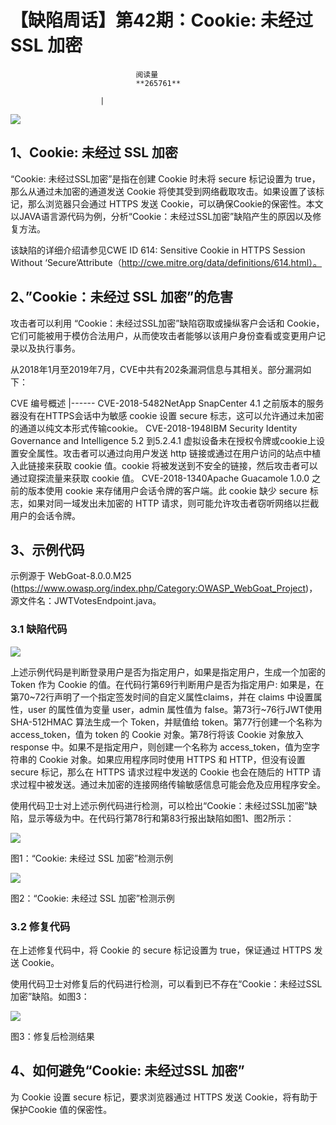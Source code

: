 
# 【缺陷周话】第42期：Cookie: 未经过 SSL 加密


                                阅读量   
                                **265761**
                            
                        |
                        
                                                                                    



[![](https://p4.ssl.qhimg.com/t01649690fcb193fd32.jpg)](https://p4.ssl.qhimg.com/t01649690fcb193fd32.jpg)

## 1、Cookie: 未经过 SSL 加密

“Cookie: 未经过SSL加密”是指在创建 Cookie 时未将 secure 标记设置为 true，那么从通过未加密的通道发送 Cookie 将使其受到网络截取攻击。如果设置了该标记，那么浏览器只会通过 HTTPS 发送 Cookie，可以确保Cookie的保密性。本文以JAVA语言源代码为例，分析“Cookie：未经过SSL加密”缺陷产生的原因以及修复方法。

该缺陷的详细介绍请参见CWE ID 614: Sensitive Cookie in HTTPS Session Without ‘Secure’Attribute（http://cwe.mitre.org/data/definitions/614.html）。



## 2、”Cookie：未经过 SSL 加密”的危害

攻击者可以利用 “Cookie：未经过SSL加密”缺陷窃取或操纵客户会话和 Cookie，它们可能被用于模仿合法用户，从而使攻击者能够以该用户身份查看或变更用户记录以及执行事务。

从2018年1月至2019年7月，CVE中共有202条漏洞信息与其相关。部分漏洞如下：

<th width="154">CVE 编号</th><th width="398">概述</th>
|------
<td width="146">CVE-2018-5482</td><td width="397">NetApp SnapCenter 4.1 之前版本的服务器没有在HTTPS会话中为敏感 cookie 设置 secure 标志，这可以允许通过未加密的通道以纯文本形式传输cookie。</td>
<td width="146">CVE-2018-1948</td><td width="397">IBM Security Identity Governance and Intelligence 5.2 到5.2.4.1 虚拟设备未在授权令牌或cookie上设置安全属性。攻击者可以通过向用户发送 http 链接或通过在用户访问的站点中植入此链接来获取 cookie 值。cookie 将被发送到不安全的链接，然后攻击者可以通过窥探流量来获取 cookie 值。</td>
<td width="146">CVE-2018-1340</td><td width="397">Apache Guacamole 1.0.0 之前的版本使用 cookie 来存储用户会话令牌的客户端。此 cookie 缺少 secure 标志，如果对同一域发出未加密的 HTTP 请求，则可能允许攻击者窃听网络以拦截用户的会话令牌。</td>



## 3、示例代码

示例源于 WebGoat-8.0.0.M25 (https://www.owasp.org/index.php/Category:OWASP_WebGoat_Project)，源文件名：JWTVotesEndpoint.java。

### 3.1 缺陷代码

[![](https://p3.ssl.qhimg.com/t0108c6832069341bef.png)](https://p3.ssl.qhimg.com/t0108c6832069341bef.png)

上述示例代码是判断登录用户是否为指定用户，如果是指定用户，生成一个加密的Token 作为 Cookie 的值。在代码行第69行判断用户是否为指定用户: 如果是，在第70~72行声明了一个指定签发时间的自定义属性claims，并在 claims 中设置属性，user 的属性值为变量 user，admin 属性值为 false。第73行~76行JWT使用 SHA-512HMAC 算法生成一个 Token，并赋值给 token。第77行创建一个名称为access_token，值为 token 的 Cookie 对象。第78行将该 Cookie 对象放入response 中。如果不是指定用户，则创建一个名称为 access_token，值为空字符串的 Cookie 对象。如果应用程序同时使用 HTTPS 和 HTTP，但没有设置 secure 标记，那么在 HTTPS 请求过程中发送的 Cookie 也会在随后的 HTTP 请求过程中被发送。通过未加密的连接网络传输敏感信息可能会危及应用程序安全。

使用代码卫士对上述示例代码进行检测，可以检出“Cookie：未经过SSL加密”缺陷，显示等级为中。在代码行第78行和第83行报出缺陷如图1、图2所示：

[![](https://p2.ssl.qhimg.com/t011fbd9816317851ca.png)](https://p2.ssl.qhimg.com/t011fbd9816317851ca.png)

图1：“Cookie: 未经过 SSL 加密”检测示例

[![](https://p1.ssl.qhimg.com/t0141c6ae490133f59e.png)](https://p1.ssl.qhimg.com/t0141c6ae490133f59e.png)

图2：“Cookie: 未经过 SSL 加密”检测示例

### 3.2 修复代码

在上述修复代码中，将 Cookie 的 secure 标记设置为 true，保证通过 HTTPS 发送 Cookie。

使用代码卫士对修复后的代码进行检测，可以看到已不存在“Cookie：未经过SSL加密”缺陷。如图3：

[![](https://p5.ssl.qhimg.com/t01be7506519ce36327.png)](https://p5.ssl.qhimg.com/t01be7506519ce36327.png)

图3：修复后检测结果



## 4、如何避免“Cookie: 未经过SSL 加密”

为 Cookie 设置 secure 标记，要求浏览器通过 HTTPS 发送 Cookie，将有助于保护Cookie 值的保密性。
